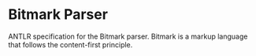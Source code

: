 # Bitmark Parser

ANTLR specification for the Bitmark parser.
Bitmark is a markup language that follows the content-first principle.